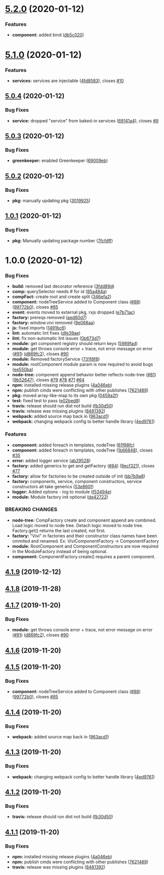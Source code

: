 # [5.2.0](https://github.com/CassandraSpruit/Vivi/compare/v5.1.0...v5.2.0) (2020-01-12)


### Features

* **component:** added bind ([db5c020](https://github.com/CassandraSpruit/Vivi/commit/db5c02048df854ce55cd7c0f16a7140a46c45a1d))

# [5.1.0](https://github.com/CassandraSpruit/Vivi/compare/v5.0.4...v5.1.0) (2020-01-12)


### Features

* **services:** services are injectable ([4fd8583](https://github.com/CassandraSpruit/Vivi/commit/4fd8583edcfca8bd264e35d2a90e46ed99f36043)), closes [#10](https://github.com/CassandraSpruit/Vivi/issues/10)

## [5.0.4](https://github.com/CassandraSpruit/Vivi/compare/v5.0.3...v5.0.4) (2020-01-12)


### Bug Fixes

* **service:** dropped "service" from baked-in services ([69141a4](https://github.com/CassandraSpruit/Vivi/commit/69141a491606cce997138cacc0a3e52ce3920839)), closes [#9](https://github.com/CassandraSpruit/Vivi/issues/9)

## [5.0.3](https://github.com/CassandraSpruit/Vivi/compare/v5.0.2...v5.0.3) (2020-01-12)


### Bug Fixes

* **greenkeeper:** enabled Greenkeeper ([69009eb](https://github.com/CassandraSpruit/Vivi/commit/69009ebbc8ff8da2e5edd952b3c7b43b0bdee59e))

## [5.0.2](https://github.com/CassandraSpruit/Vivi/compare/v5.0.1...v5.0.2) (2020-01-12)


### Bug Fixes

* **pkg:** manually updating pkg ([3019925](https://github.com/CassandraSpruit/Vivi/commit/3019925ca07d9bba75ff93c76115bc212f6cd6b4))

## [1.0.1](https://github.com/CassandraSpruit/Vivi/compare/v1.0.0...v1.0.1) (2020-01-12)


### Bug Fixes

* **pkg:** Manually updating package number ([7fcfdff](https://github.com/CassandraSpruit/Vivi/commit/7fcfdfff05f8af8eb9babd7cc4bebfa277d96a7c))

# 1.0.0 (2020-01-12)


### Bug Fixes

* **build:** removed last decorator reference ([3fdd89d](https://github.com/CassandraSpruit/Vivi/commit/3fdd89d5ce60de361450183752f1f72461e5eae0))
* **comp:** querySelector needs # for id ([85a484a](https://github.com/CassandraSpruit/Vivi/commit/85a484adf016c933e86dabb35d4762f47a984e4d))
* **compFact:** create root and create  split ([346efa2](https://github.com/CassandraSpruit/Vivi/commit/346efa2e009d9b3ad995c0103b7d31ddfb5c3f03))
* **component:** nodeTreeService added to Component class ([#88](https://github.com/CassandraSpruit/Vivi/issues/88)) ([99772b0](https://github.com/CassandraSpruit/Vivi/commit/99772b0b6b1f6a3236fc17b7b658ca9eeb142000)), closes [#85](https://github.com/CassandraSpruit/Vivi/issues/85)
* **event:** events moved to external pkg, rxjs dropped ([e7b71ac](https://github.com/CassandraSpruit/Vivi/commit/e7b71acd71f0fec29eb31382a521e4d9c4284021))
* **factory:** prereqs removed ([aed60d7](https://github.com/CassandraSpruit/Vivi/commit/aed60d7f986aa0a063309a255da6d718c4c67ba4))
* **factory:** window.vivi removed ([9e068aa](https://github.com/CassandraSpruit/Vivi/commit/9e068aaf582c15d7b4af3c9ca8be15e2f84f62ab))
* **js:** fixed imports ([1491bc6](https://github.com/CassandraSpruit/Vivi/commit/1491bc64879bb4fa13a43862fa23cdd7d73b2949))
* **lint:** automatic lint fixes ([dfe39ae](https://github.com/CassandraSpruit/Vivi/commit/dfe39aee849b49ccdebe5464f4d7f233c1500be4))
* **lint:** fix non-automatic lint issues ([0b673d7](https://github.com/CassandraSpruit/Vivi/commit/0b673d7c77c6ba7760d16cbe71271c68b01af9d6))
* **module:** get component registry should return keys ([5989fad](https://github.com/CassandraSpruit/Vivi/commit/5989fadd2867f11f9e0559558fdd236851aa0d6f))
* **module:** get throws console error + trace, not error message on error ([#91](https://github.com/CassandraSpruit/Vivi/issues/91)) ([d869fc2](https://github.com/CassandraSpruit/Vivi/commit/d869fc23abef229bd060e46192b2a442e2fc4d94)), closes [#90](https://github.com/CassandraSpruit/Vivi/issues/90)
* **module:** Removed factoryService ([731f8f8](https://github.com/CassandraSpruit/Vivi/commit/731f8f8c8ddce846369672e480e7e6891b75ba46))
* **module:** rootComponent module param is now required to avoid bugs ([ee550ba](https://github.com/CassandraSpruit/Vivi/commit/ee550ba92024e5306beb281c10df42ffb3325ec5))
* **node-tree:** component append behavior better reflects node-tree ([#81](https://github.com/CassandraSpruit/Vivi/issues/81)) ([9b52647](https://github.com/CassandraSpruit/Vivi/commit/9b526470a3c2e9c0a1e8c539a7f14e3ad1a96505)), closes [#79](https://github.com/CassandraSpruit/Vivi/issues/79) [#78](https://github.com/CassandraSpruit/Vivi/issues/78) [#71](https://github.com/CassandraSpruit/Vivi/issues/71) [#64](https://github.com/CassandraSpruit/Vivi/issues/64)
* **npm:** installed missing release plugins ([4a046eb](https://github.com/CassandraSpruit/Vivi/commit/4a046eb087850d1f333acd51d872767de79b6563))
* **npm:** publish cmds were conflicting with other publishes ([7621489](https://github.com/CassandraSpruit/Vivi/commit/76214890725e88740e86480e4c5a24d9599cfa9d))
* **pkg:** moved array-like-map to its own pkg ([0459a2f](https://github.com/CassandraSpruit/Vivi/commit/0459a2f0c86a8eb93198fd3c1fd10ba4d2bfc7ea))
* **test:** fixed test to pass ([e02bed8](https://github.com/CassandraSpruit/Vivi/commit/e02bed8d16b7608656f316d21133384f8f8852e1))
* **travis:** release should run dist not build ([fb30d50](https://github.com/CassandraSpruit/Vivi/commit/fb30d50511a876306c38819f3c078d526cea9cfb))
* **travis:** release was missing plugins ([8481392](https://github.com/CassandraSpruit/Vivi/commit/8481392fad51574bb67a1e66a638142044ca2f81))
* **webpack:** added source map back in ([963acd1](https://github.com/CassandraSpruit/Vivi/commit/963acd10068635c78080e207f1ad678724d33cd5))
* **webpack:** changing webpack config to better handle library ([4ed9761](https://github.com/CassandraSpruit/Vivi/commit/4ed976138251920adfcd5893a2293e7c255c90af))


### Features

* **component:** added foreach in templates, nodeTree ([61f98fc](https://github.com/CassandraSpruit/Vivi/commit/61f98fc4a7fd364f956cbf3c66cf2e37a81e17b8))
* **component:** added foreach in templates, nodeTree ([1b66848](https://github.com/CassandraSpruit/Vivi/commit/1b66848437d100b6a08f60a29bb68fee536d59c8)), closes [#35](https://github.com/CassandraSpruit/Vivi/issues/35)
* **error:** added logger service ([ab29528](https://github.com/CassandraSpruit/Vivi/commit/ab2952874bc2a85aa3fb404f70816c45c5d87bbf))
* **factory:** added generics to get and getFactory ([#84](https://github.com/CassandraSpruit/Vivi/issues/84)) ([9ecf321](https://github.com/CassandraSpruit/Vivi/commit/9ecf3219fe3e31800eda5d8dd700791f0dc31de4)), closes [#77](https://github.com/CassandraSpruit/Vivi/issues/77)
* **factory:** allow for factories to be created outside of init ([bb7b9a8](https://github.com/CassandraSpruit/Vivi/commit/bb7b9a8e859a2fdca0e1cf53391dc645498d8220))
* **factory:** components, service, component constructors, service constructors all take generics ([53e860f](https://github.com/CassandraSpruit/Vivi/commit/53e860f17dbedaff69846567fab0f2a32313e77e))
* **logger:** Added options - log to module ([f53494e](https://github.com/CassandraSpruit/Vivi/commit/f53494e20a0816a1f18114e4a780c60837dad9f5))
* **module:** Module factory init optional ([de42722](https://github.com/CassandraSpruit/Vivi/commit/de4272232978a1b5f6c0090fa12406fdf7351835))


### BREAKING CHANGES

* **node-tree:** CompFactory create and component append are combined. Load logic moved to node
tree. Detach logic moved to node tree. Factory.get() returns the last created, not first.
* **factory:** "Vivi" in factories and their constructor class names have been ommited and
renamed. Ex: ViviComponentFactory -> ComponentFactory
* **module:** RootComponent and ComponentConstructors are now required in the ModuleFactory
instead of being optional.
* **component:** ComponentFactory.create() requires a parent component.

## [4.1.9](https://github.com/CassandraSpruit/Vivi/compare/v4.1.8...v4.1.9) (2019-12-12)

## [4.1.8](https://github.com/CassandraSpruit/Vivi/compare/v4.1.7...v4.1.8) (2019-11-28)

## [4.1.7](https://github.com/CassandraSpruit/Vivi/compare/v4.1.6...v4.1.7) (2019-11-20)


### Bug Fixes

* **module:** get throws console error + trace, not error message on error ([#91](https://github.com/CassandraSpruit/Vivi/issues/91)) ([d869fc2](https://github.com/CassandraSpruit/Vivi/commit/d869fc23abef229bd060e46192b2a442e2fc4d94)), closes [#90](https://github.com/CassandraSpruit/Vivi/issues/90)

## [4.1.6](https://github.com/CassandraSpruit/Vivi/compare/v4.1.5...v4.1.6) (2019-11-20)

## [4.1.5](https://github.com/CassandraSpruit/Vivi/compare/v4.1.4...v4.1.5) (2019-11-20)


### Bug Fixes

* **component:** nodeTreeService added to Component class ([#88](https://github.com/CassandraSpruit/Vivi/issues/88)) ([99772b0](https://github.com/CassandraSpruit/Vivi/commit/99772b0b6b1f6a3236fc17b7b658ca9eeb142000)), closes [#85](https://github.com/CassandraSpruit/Vivi/issues/85)

## [4.1.4](https://github.com/CassandraSpruit/Vivi/compare/v4.1.3...v4.1.4) (2019-11-20)


### Bug Fixes

* **webpack:** added source map back in ([963acd1](https://github.com/CassandraSpruit/Vivi/commit/963acd10068635c78080e207f1ad678724d33cd5))

## [4.1.3](https://github.com/CassandraSpruit/Vivi/compare/v4.1.2...v4.1.3) (2019-11-20)


### Bug Fixes

* **webpack:** changing webpack config to better handle library ([4ed9761](https://github.com/CassandraSpruit/Vivi/commit/4ed976138251920adfcd5893a2293e7c255c90af))

## [4.1.2](https://github.com/CassandraSpruit/Vivi/compare/v4.1.1...v4.1.2) (2019-11-20)


### Bug Fixes

* **travis:** release should run dist not build ([fb30d50](https://github.com/CassandraSpruit/Vivi/commit/fb30d50511a876306c38819f3c078d526cea9cfb))

## [4.1.1](https://github.com/CassandraSpruit/Vivi/compare/v4.1.0...v4.1.1) (2019-11-20)


### Bug Fixes

* **npm:** installed missing release plugins ([4a046eb](https://github.com/CassandraSpruit/Vivi/commit/4a046eb087850d1f333acd51d872767de79b6563))
* **npm:** publish cmds were conflicting with other publishes ([7621489](https://github.com/CassandraSpruit/Vivi/commit/76214890725e88740e86480e4c5a24d9599cfa9d))
* **travis:** release was missing plugins ([8481392](https://github.com/CassandraSpruit/Vivi/commit/8481392fad51574bb67a1e66a638142044ca2f81))
